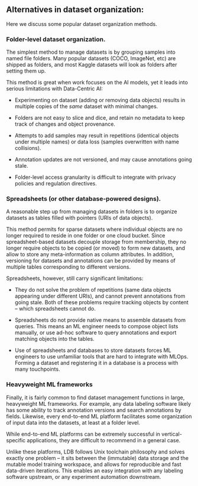 ## Alternatives in dataset organization: ##

Here we discuss some popular dataset organization methods.

### Folder-level dataset organization. ###

The simplest method to manage datasets is by grouping samples into named file folders. Many popular datasets (COCO, ImageNet, etc) are shipped as folders, and most Kaggle datasets will look as folders after setting them up.

This method is great when work focuses on the AI models, yet it leads into serious limitations with Data-Centric AI:

* Experimenting on dataset (adding or removing data objects) results in multiple copies of the *same* dataset with minimal changes.

* Folders are not easy to slice and dice, and retain no metadata to keep track of changes and object provenance. 

* Attempts to add samples may result in repetitions (identical objects under multiple names) or data loss (samples overwritten with name collisions).

* Annotation updates are not versioned, and may cause annotations going stale.

* Folder-level access granularity is difficult to integrate with privacy policies and regulation directives.

### Spreadsheets (or other database-powered designs). ###

A reasonable step up from managing datasets in folders is to organize datasets as tables filled with pointers (URIs of data objects). 

This method permits for sparse datasets where individual objects are no longer required to reside in one folder or one cloud bucket. Since spreadsheet-based datasets decouple storage from membership, they no longer require objects to be copied (or moved) to form new datasets, and allow to store any meta-information as column attributes. In addition, versioning for datasets and annotations can be provided by means of multiple tables corresponding to different versions.

Spreadsheets, however, still carry significant limitations: 

* They do not solve the problem of repetitions (same data objects appearing under different URIs), and cannot prevent annotations from going stale. Both of these problems require tracking objects by content – which spreadsheets cannot do.

* Spreadsheets do not provide native means to assemble datasets from queries. This means an ML engineer needs to compose object lists manually, or use ad-hoc software to query annotations and export matching objects into the tables.

* Use of spreadsheets and databases to store datasets forces ML engineers to use unfamiliar tools that are hard to integrate with MLOps. Forming a dataset and registering it in a database is a process with many touchpoints.

### Heavyweight ML frameworks ###

Finally, it is fairly common to find dataset management functions in large, heavyweight ML frameworks. For example, any data labeling software likely has some ability to track annotation versions and search annotations by fields. Likewise, every end-to-end ML platform facilitates some organization of input data into the datasets, at least at a folder level. 

While end-to-end ML platforms can be extremely successful in vertical-specific applications, they are difficult to recommend in a general case.

Unlike these platforms, LDB follows Unix toolchain philosophy and solves exactly one problem – it sits between the (immutable) data storage and the mutable model training workspace, and allows for reproducible and fast data-driven iterations. This enables an easy integration with any labeling software upstream, or any experiment automation downstream.
